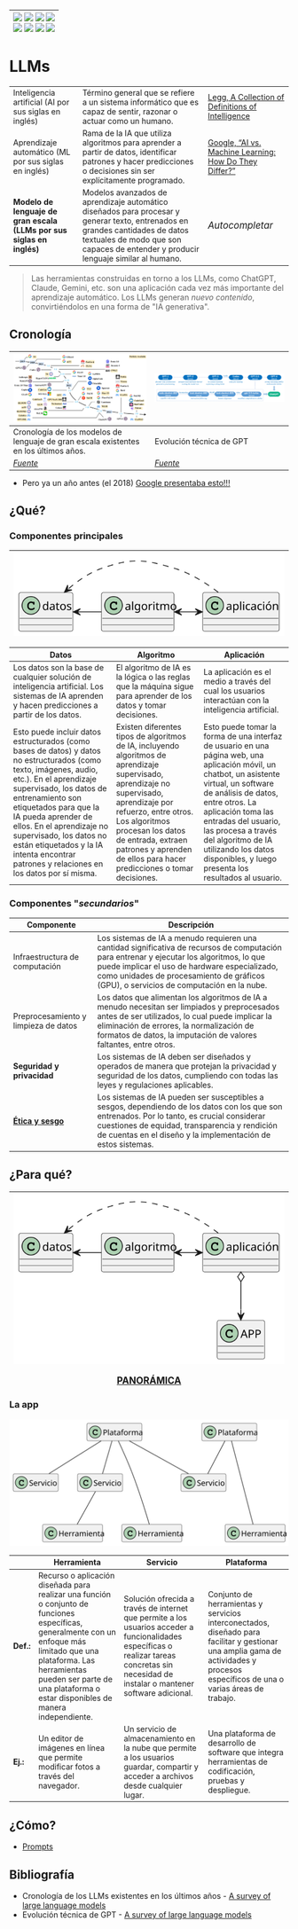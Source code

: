 <div align=right>

|[![](https://img.shields.io/badge/-Inicio-FFF?style=flat&logo=Emlakjet&logoColor=black)](/README.md) [![](https://img.shields.io/badge/-Introducción-FFF?style=flat&logo=abbrobotstudio&logoColor=black)](/documentos/intro.md) [![](https://img.shields.io/badge/-Modelos_de_lenguaje-FFF?style=flat&logo=LiveChat&logoColor=black)](/documentos/LLMs.md) [![](https://img.shields.io/badge/-Panorámica-FFF?style=flat&logo=openstreetmap&logoColor=black)](/documentos/panoramica.md)<br>  [![](https://img.shields.io/badge/-Prompts-FFF?style=flat&logo=Proton&logoColor=black)](/documentos/prompts/README.md) [![](https://img.shields.io/badge/-Ing,_de_prompts-FFF?style=flat&logo=googleearthengine&logoColor=black)](/documentos/ingenieriaDePrompts/README.md) [![](https://img.shields.io/badge/-Patrones-FFF?style=flat&logo=textpattern&logoColor=black)](/documentos/ingenieriaDePrompts/patrones/README.md) [![](https://img.shields.io/badge/-Casos_de_uso-FFF?style=flat&logo=gitbook&logoColor=black)](/documentos/casosDeUso/README.md)|
|-:|

</div>

# LLMs

| | | |
|-|-|-|
Inteligencia artificial (AI por sus siglas en inglés)|Término general que se refiere a un sistema informático que es capaz de sentir, razonar o actuar como un humano.|[Legg, A Collection of Definitions of Intelligence](https://www.researchgate.net/publication/1895883_A_Collection_of_Definitions_of_Intelligence)
Aprendizaje automático (ML por sus siglas en inglés)|Rama de la IA que utiliza algoritmos para aprender a partir de datos, identificar patrones y hacer predicciones o decisiones sin ser explícitamente programado.|[Google, “AI vs. Machine Learning: How Do They Differ?”](https://cloud.google.com/learn/artificial-intelligence-vs-machine-learning?hl=es)
**Modelo de lenguaje de gran escala (LLMs por sus siglas en inglés)**|Modelos avanzados de aprendizaje automático diseñados para procesar y generar texto, entrenados en grandes cantidades de datos textuales de modo que son capaces de entender y producir lenguaje similar al humano.|<big>*Autocompletar*</big>

> Las herramientas construidas en torno a los LLMs, como ChatGPT, Claude, Gemini, etc. son una aplicación cada vez más importante del aprendizaje automático. Los LLMs generan *nuevo contenido*, convirtiéndolos en una forma de "IA generativa".

## Cronología

<div align=center>

|![](/documentos/imagenes/timelineLLMs.png)|![](/documentos/imagenes/timelineChatGPT.png)|
|-|-|
Cronología de los modelos de lenguaje de gran escala existentes en los últimos años.|Evolución técnica de GPT
[*Fuente*](https://arxiv.org/pdf/2303.18223v12.pdf)|[*Fuente*](https://arxiv.org/pdf/2303.18223v12.pdf)|

</div>

- Pero ya un año antes (el 2018) [Google presentaba esto!!!](https://www.youtube.com/watch?v=l9BTMWOupGM)

## ¿Qué?

### Componentes principales

<div align=center>

|![](/documentos/imagenes/modelosUML/componentes.svg)|
|-|

</div>

|Datos|Algoritmo|Aplicación|
|-|-|-|
Los datos son la base de cualquier solución de inteligencia artificial. Los sistemas de IA aprenden y hacen predicciones a partir de los datos.|El algoritmo de IA es la lógica o las reglas que la máquina sigue para aprender de los datos y tomar decisiones. |La aplicación es el medio a través del cual los usuarios interactúan con la inteligencia artificial. 
Esto puede incluir datos estructurados (como bases de datos) y datos no estructurados (como texto, imágenes, audio, etc.). En el aprendizaje supervisado, los datos de entrenamiento son etiquetados para que la IA pueda aprender de ellos. En el aprendizaje no supervisado, los datos no están etiquetados y la IA intenta encontrar patrones y relaciones en los datos por sí misma.|Existen diferentes tipos de algoritmos de IA, incluyendo algoritmos de aprendizaje supervisado, aprendizaje no supervisado, aprendizaje por refuerzo, entre otros. Los algoritmos procesan los datos de entrada, extraen patrones y aprenden de ellos para hacer predicciones o tomar decisiones.|Esto puede tomar la forma de una interfaz de usuario en una página web, una aplicación móvil, un chatbot, un asistente virtual, un software de análisis de datos, entre otros. La aplicación toma las entradas del usuario, las procesa a través del algoritmo de IA utilizando los datos disponibles, y luego presenta los resultados al usuario.

### Componentes "*secundarios*"

|Componente|Descripción
|-|-|
Infraestructura de computación|Los sistemas de IA a menudo requieren una cantidad significativa de recursos de computación para entrenar y ejecutar los algoritmos, lo que puede implicar el uso de hardware especializado, como unidades de procesamiento de gráficos (GPU), o servicios de computación en la nube.
Preprocesamiento y limpieza de datos|Los datos que alimentan los algoritmos de IA a menudo necesitan ser limpiados y preprocesados antes de ser utilizados, lo cual puede implicar la eliminación de errores, la normalización de formatos de datos, la imputación de valores faltantes, entre otros.
**Seguridad y privacidad**|Los sistemas de IA deben ser diseñados y operados de manera que protejan la privacidad y seguridad de los datos, cumpliendo con todas las leyes y regulaciones aplicables.
[**Ética y sesgo**](etica@AI.md)|Los sistemas de IA pueden ser susceptibles a sesgos, dependiendo de los datos con los que son entrenados. Por lo tanto, es crucial considerar cuestiones de equidad, transparencia y rendición de cuentas en el diseño y la implementación de estos sistemas.

## ¿Para qué?

<div align=center>

|![](/documentos/imagenes/modelosUML/componentes2.svg)|
|:-:|
<big>[**PANORÁMICA**](panoramica.md)</big>

</div>

### La app

<div align=center>

![](/documentos/imagenes/modelosUML/plataformaServicioHerramienta.svg)

||Herramienta|Servicio|Plataforma|
|-|-|-|-|
|**Def.:**|Recurso o aplicación diseñada para realizar una función o conjunto de funciones específicas, generalmente con un enfoque más limitado que una plataforma. Las herramientas pueden ser parte de una plataforma o estar disponibles de manera independiente.|Solución ofrecida a través de internet que permite a los usuarios acceder a funcionalidades específicas o realizar tareas concretas sin necesidad de instalar o mantener software adicional.|Conjunto de herramientas y servicios interconectados, diseñado para facilitar y gestionar una amplia gama de actividades y procesos específicos de una o varias áreas de trabajo.
|**Ej.:**|Un editor de imágenes en línea que permite modificar fotos a través del navegador.|Un servicio de almacenamiento en la nube que permite a los usuarios guardar, compartir y acceder a archivos desde cualquier lugar.|Una plataforma de desarrollo de software que integra herramientas de codificación, pruebas y despliegue.

</div>

## ¿Cómo?

- [Prompts](prompts/README.md)



## Bibliografía

- Cronología de los LLMs existentes en los últimos años - [A survey of large language models](https://arxiv.org/pdf/2303.18223v12.pdf)
- Evolución técnica de GPT - [A survey of large language models](https://arxiv.org/pdf/2303.18223v12.pdf)
